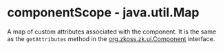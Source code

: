 # componentScope - java.util.Map

A map of custom attributes associated with the component. It is the same
as the `getAttributes` method in the
[org.zkoss.zk.ui.Component](https://www.zkoss.org/javadoc/latest/zk/org/zkoss/zk/ui/Component.html) interface.


